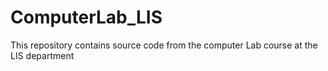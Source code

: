 # ComputerLab_LIS
This repository contains source code from the computer Lab course at the LIS department
